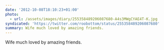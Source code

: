 ```yaml
---
date: '2012-10-08T18:10:23+01:00'
photo:
  - url: /assets/images/diary/255358489206087680-A4s3MWgCYAE4T-K.jpg
syndicated: 'https://twitter.com/roobottom/status/255358489206087680'
summary: Wife much loved by amazing friends.
---
```

Wife much loved by amazing friends. 
